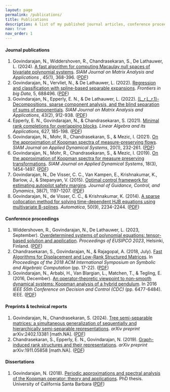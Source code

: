 ```yaml
---
layout: page
permalink: /publications/
title: Publications
description: A list of my published journal articles, conference proceedings, preprints and technical in (reverse) chronological order.
nav: true
nav_order: 1
---
```


#### Journal publications
1. Govindarajan, N.,  Widdershoven, R.,  Chandrasekaran, S., De Lathauwer, L. (2024). [A fast algorithm for computing Macaulay null spaces of bivariate polynomial systems](https://epubs.siam.org/doi/10.1137/23M1550414). *SIAM Journal on Matrix Analysis and Applications* , 45(1), 368-396.  ([PDF](https://ftp.esat.kuleuven.be/pub/stadius/ida/reports/23-16.pdf))
2. Govindarajan, N., Vervliet, N., & De Lathauwer, L. (2022). [Regression and classification with spline-based separable expansions](https://www.frontiersin.org/articles/10.3389/fdata.2022.688496/full). *Frontiers in big Data*, 5, 688496. ([PDF](https://www.frontiersin.org/articles/10.3389/fdata.2022.688496/pdf))
3. Govindarajan, N., Epperly, E. N., & De Lathauwer, L. (2022). [(L_r,L_r,1)-Decompositions, sparse component analysis, and the blind separation of sums of exponentials](https://epubs.siam.org/doi/abs/10.1137/21M1426444). *SIAM Journal on Matrix Analysis and Applications*, 43(2), 912-938. ([PDF](https://ftp.esat.kuleuven.be/pub/stadius/ida/reports/21-101.pdf))
4. Epperly, E. N., Govindarajan, N., & Chandrasekaran, S. (2021). [Minimal rank completions for overlapping blocks](https://www.sciencedirect.com/science/article/abs/pii/S0024379521002469). *Linear Algebra and its Applications*, 627, 185-198. ([PDF](https://arxiv.org/pdf/2106.11267.pdf))
5. Govindarajan, N., Mohr, R., Chandrasekaran, S., & Mezic, I. (2021). [On the approximation of Koopman spectra of measure-preserving flows](https://epubs.siam.org/doi/abs/10.1137/19M1282908). *SIAM Journal on Applied Dynamical Systems*, 20(1), 232-261. ([PDF](https://arxiv.org/pdf/1806.10296.pdf))
6. Govindarajan, N., Mohr, R., Chandrasekaran, S., & Mezic, I. (2019). [On the approximation of Koopman spectra for measure preserving transformations](https://epubs.siam.org/doi/abs/10.1137/18M1175094). *SIAM Journal on Applied Dynamical Systems*, 18(3), 1454-1497. ([PDF](https://arxiv.org/pdf/1803.03920.pdf))
7. Govindarajan, N., De Visser, C. C., Van Kampen, E., Krishnakumar, K., Barlow, J., & Stepanyan, V. (2015). [Optimal control framework for estimating autopilot safety margins](https://arc.aiaa.org/doi/abs/10.2514/1.G000271). *Journal of Guidance, Control, and Dynamics*, 38(7), 1197-1207. ([PDF]()) 
8. Govindarajan, N., de Visser, C. C., & Krishnakumar, K. (2014). [A sparse collocation method for solving time-dependent HJB equations using multivariate B-splines](https://www.sciencedirect.com/science/article/abs/pii/S0005109814002878). *Automatica*, 50(9), 2234-2244. ([PDF]())

#### Conference proceedings 
1. Widdershoven, R., Govindarajan, N., De Lathauwer, L. (2023, September). [Overdetermined systems of polynomial equations: tensor-based solution and application](https://kuleuven.limo.libis.be/discovery/search?query=any,contains,LIRIAS4090734&tab=LIRIAS&search_scope=lirias_profile&vid=32KUL_KUL:Lirias&offset=0). *Proceedings of EUSIPCO 2023*, Helsinki, Finland. ([PDF]())
2. Chandrasekaran, S., Govindarajan, N., & Rajagopal, A. (2018, July). [Fast Algorithms for Displacement and Low-Rank Structured Matrices](https://dl.acm.org/doi/10.1145/3208976.3209025). In *Proceedings of the 2018 ACM International Symposium on Symbolic and Algebraic Computation* (pp. 17-22). ([PDF](https://arxiv.org/pdf/1807.03437.pdf))
3. Govindarajan, N., Arbabi, H., Van Blargian, L., Matchen, T., & Tegling, E. (2016, December). [An operator-theoretic viewpoint to non-smooth dynamical systems: Koopman analysis of a hybrid pendulum](https://ieeexplore.ieee.org/abstract/document/7799266). In 2016 *IEEE 55th Conference on Decision and Control (CDC)* (pp. 6477-6484). IEEE. ([PDF](/assets/pdf/CDCpaperPendulum_final.pdf))

#### Preprints & technical reports
1. Govindarajan, N., Chandrasekaran, S. (2024). [Tree semi-separable matrices: a simultaneous generalization of sequentially and hierarchically semi-separable representations](https://arxiv.org/abs/2402.13381). *arXiv preprint* arXiv:2402.13381 [math.NA]. ([PDF](https://arxiv.org/pdf/2402.13381.pdf))
2. Chandrasekaran, S., Epperly, E. N., Govindarajan, N. (2019). [Graph-induced rank structures and their representations](https://arxiv.org/abs/1911.05858). *arXiv preprint* arXiv:1911.05858 [math.NA]. ([PDF](https://arxiv.org/pdf/1911.05858.pdf))


#### Dissertations
1. Govindarajan, N. (2018). [Periodic approximations and spectral analysis of the Koopman operator: theory and applications](https://www.proquest.com/openview/8460f34e200557d7601c851619e1e108/1?pq-origsite=gscholar&cbl=18750&diss=y). PhD thesis. University of California Santa Barbara ([PDF](https://escholarship.org/content/qt7bf6218t/qt7bf6218t.pdf))
